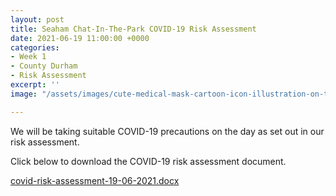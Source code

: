 ```yaml
---
layout: post
title: Seaham Chat-In-The-Park COVID-19 Risk Assessment
date: 2021-06-19 11:00:00 +0000
categories:
- Week 1
- County Durham
- Risk Assessment
excerpt: ''
image: "/assets/images/cute-medical-mask-cartoon-icon-illustration-on-transparent-background-png.png"

---
```

We will be taking suitable COVID-19 precautions on the day as set out in our risk assessment.

Click below to download the COVID-19 risk assessment document.

[covid-risk-assessment-19-06-2021.docx](/assets/images/covid-risk-assessment-19-06-2021.docx "covid-risk-assessment-19-06-2021.docx")